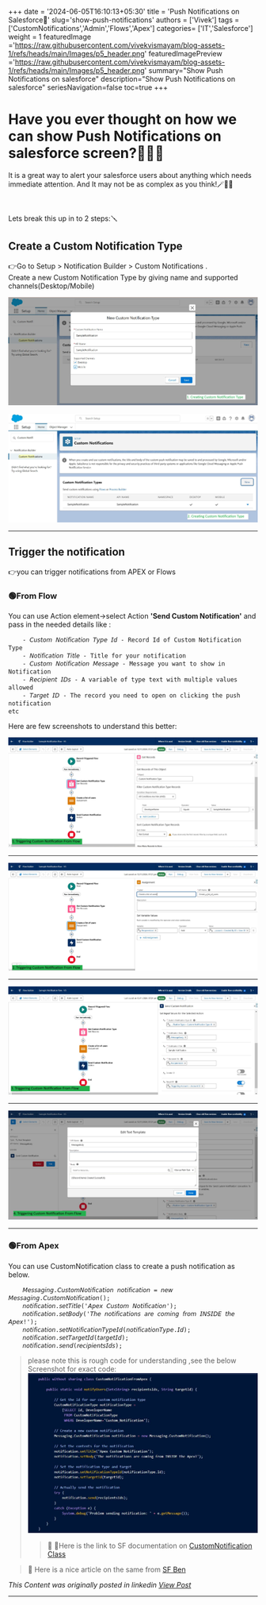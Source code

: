 +++
date = '2024-06-05T16:10:13+05:30'
title = 'Push Notifications on Salesforce🔔'
slug='show-push-notifications'
authors = ['Vivek']
tags = ['CustomNotifications','Admin','Flows','Apex']
categories= ['IT','Salesforce']
weight = 1
featuredImage ='https://raw.githubusercontent.com/vivekvismayam/blog-assets-1/refs/heads/main/Images/p5_header.png'
featuredImagePreview ='https://raw.githubusercontent.com/vivekvismayam/blog-assets-1/refs/heads/main/Images/p5_header.png'
summary="Show Push Notifications on salesforce"
description="Show Push Notifications on salesforce"
seriesNavigation=false
toc=true
+++
&nbsp;  

# Have you ever thought on  how we can show Push Notifications on salesforce screen?🤔🤔🤔

It is a great way to alert your salesforce users about anything which needs immediate attention.
And It may not be as complex as you think!🪄🔔📲

&nbsp; 

Lets break this up in to 2 steps:🪛


## Create a Custom Notification Type
 
 
 👉Go to Setup > Notification Builder > Custom Notifications .   
 Create a new Custom Notification Type by giving name and supported channels(Desktop/Mobile)
 
 ![Image 1](https://raw.githubusercontent.com/vivekvismayam/blog-assets-1/refs/heads/main/Images/p5_2.jpg)


 ![Image 2](https://raw.githubusercontent.com/vivekvismayam/blog-assets-1/refs/heads/main/Images/p5_3.jpg)
 ***

## Trigger the notification
👉you can trigger notifications from APEX or Flows
    
### 🟢From Flow 
You can use Action element->select Action **'Send Custom Notification'** and pass in the needed details like :

        - 𝘊𝘶𝘴𝘵𝘰𝘮 𝘕𝘰𝘵𝘪𝘧𝘪𝘤𝘢𝘵𝘪𝘰𝘯 𝘛𝘺𝘱𝘦 𝘐𝘥 - Record Id of Custom Notification Type
        - 𝘕𝘰𝘵𝘪𝘧𝘪𝘤𝘢𝘵𝘪𝘰𝘯 𝘛𝘪𝘵𝘭𝘦 - Title for your notification
        - 𝘊𝘶𝘴𝘵𝘰𝘮 𝘕𝘰𝘵𝘪𝘧𝘪𝘤𝘢𝘵𝘪𝘰𝘯 𝘔𝘦𝘴𝘴𝘢𝘨𝘦 - Message you want to show in Notification
        - 𝘙𝘦𝘤𝘪𝘱𝘪𝘦𝘯𝘵 𝘐𝘋𝘴 - A variable of type text with multiple values allowed
        - 𝘛𝘢𝘳𝘨𝘦𝘵 𝘐𝘋 - The record you need to open on clicking the push notification  
    etc

Here are few screenshots to understand this better:

![Image 4](https://raw.githubusercontent.com/vivekvismayam/blog-assets-1/refs/heads/main/Images/p5_4.jpg)
***

![Image 5](https://raw.githubusercontent.com/vivekvismayam/blog-assets-1/refs/heads/main/Images/p5_5.jpg)
***

![Image 6](https://raw.githubusercontent.com/vivekvismayam/blog-assets-1/refs/heads/main/Images/p5_6.jpg)
***

![Image 7](https://raw.githubusercontent.com/vivekvismayam/blog-assets-1/refs/heads/main/Images/p5_7.jpg)

***

### 🟢From Apex

You can use CustomNotification class to create a push notification as below. 

```Apex
    𝘔𝘦𝘴𝘴𝘢𝘨𝘪𝘯𝘨.𝘊𝘶𝘴𝘵𝘰𝘮𝘕𝘰𝘵𝘪𝘧𝘪𝘤𝘢𝘵𝘪𝘰𝘯 𝘯𝘰𝘵𝘪𝘧𝘪𝘤𝘢𝘵𝘪𝘰𝘯 = 𝘯𝘦𝘸 𝘔𝘦𝘴𝘴𝘢𝘨𝘪𝘯𝘨.𝘊𝘶𝘴𝘵𝘰𝘮𝘕𝘰𝘵𝘪𝘧𝘪𝘤𝘢𝘵𝘪𝘰𝘯();
    𝘯𝘰𝘵𝘪𝘧𝘪𝘤𝘢𝘵𝘪𝘰𝘯.𝘴𝘦𝘵𝘛𝘪𝘵𝘭𝘦('𝘈𝘱𝘦𝘹 𝘊𝘶𝘴𝘵𝘰𝘮 𝘕𝘰𝘵𝘪𝘧𝘪𝘤𝘢𝘵𝘪𝘰𝘯');
    𝘯𝘰𝘵𝘪𝘧𝘪𝘤𝘢𝘵𝘪𝘰𝘯.𝘴𝘦𝘵𝘉𝘰𝘥𝘺('𝘛𝘩𝘦 𝘯𝘰𝘵𝘪𝘧𝘪𝘤𝘢𝘵𝘪𝘰𝘯𝘴 𝘢𝘳𝘦 𝘤𝘰𝘮𝘪𝘯𝘨 𝘧𝘳𝘰𝘮 𝘐𝘕𝘚𝘐𝘋𝘌 𝘵𝘩𝘦 𝘈𝘱𝘦𝘹!');
    𝘯𝘰𝘵𝘪𝘧𝘪𝘤𝘢𝘵𝘪𝘰𝘯.𝘴𝘦𝘵𝘕𝘰𝘵𝘪𝘧𝘪𝘤𝘢𝘵𝘪𝘰𝘯𝘛𝘺𝘱𝘦𝘐𝘥(𝘯𝘰𝘵𝘪𝘧𝘪𝘤𝘢𝘵𝘪𝘰𝘯𝘛𝘺𝘱𝘦.𝘐𝘥);
    𝘯𝘰𝘵𝘪𝘧𝘪𝘤𝘢𝘵𝘪𝘰𝘯.𝘴𝘦𝘵𝘛𝘢𝘳𝘨𝘦𝘵𝘐𝘥(𝘵𝘢𝘳𝘨𝘦𝘵𝘐𝘥);
    𝘯𝘰𝘵𝘪𝘧𝘪𝘤𝘢𝘵𝘪𝘰𝘯.𝘴𝘦𝘯𝘥(𝘳𝘦𝘤𝘪𝘱𝘪𝘦𝘯𝘵𝘴𝘐𝘥𝘴); 
```

>please note this is rough code for understanding ,see the below Screenshot for exact code:
> ![Image 8](https://raw.githubusercontent.com/vivekvismayam/blog-assets-1/refs/heads/main/Images/p5_8.jpg)
>
>>🔗 🔗Here is the link to SF documentation on [CustomNotification Class](https://developer.salesforce.com/docs/atlas.en-us.apexref.meta/apexref/apex_class_Messaging_CustomNotification.htm) 

>🔗 Here is a nice article on the same from [SF Ben](https://www.salesforceben.com/set-up-salesforce-push-notifications/) 

*This Content was originally posted in linkedin [View Post](https://www.linkedin.com/posts/vivekvismayam_pushnotification-salesforce-sf-activity-7262473176356397058-a7Aq?utm_source=social_share_send&utm_medium=member_desktop_web&rcm=ACoAAA_bVqsB5ZA6FQt9Rk3q8WfamtkMsTNLxRo)*

***